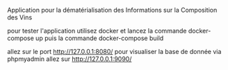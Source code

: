 Application pour la dématérialisation des Informations sur la Composition des Vins

pour tester l'application utilisez docker et lancez la commande
docker-compose up 
puis la commande
docker-compose build

allez sur le port http://127.0.0.1:8080/
pour visualiser la base de donnée via phpmyadmin allez sur http://127.0.0.1:9090/
